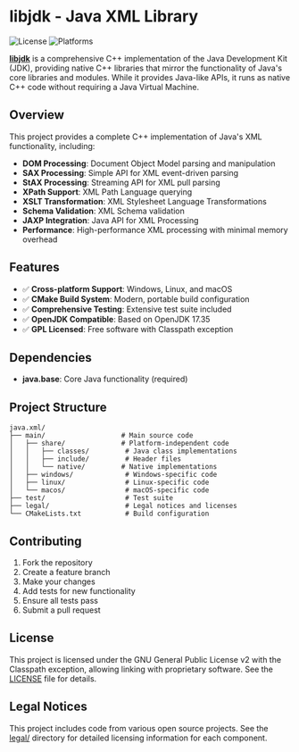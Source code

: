 # libjdk - Java XML Library

![License](https://img.shields.io/badge/license-GPL%20v2%20with%20Classpath%20Exception-green.svg)
![Platforms](https://img.shields.io/badge/platforms-Windows%20|%20Linux%20|%20macOS-lightgrey.svg)

[**libjdk**](https://github.com/libjdk/libjdk) is a comprehensive C++ implementation of the Java Development Kit (JDK), providing native C++ libraries that mirror the functionality of Java's core libraries and modules. While it provides Java-like APIs, it runs as native C++ code without requiring a Java Virtual Machine.

## Overview

This project provides a complete C++ implementation of Java's XML functionality, including:

- **DOM Processing**: Document Object Model parsing and manipulation
- **SAX Processing**: Simple API for XML event-driven parsing
- **StAX Processing**: Streaming API for XML pull parsing
- **XPath Support**: XML Path Language querying
- **XSLT Transformation**: XML Stylesheet Language Transformations
- **Schema Validation**: XML Schema validation
- **JAXP Integration**: Java API for XML Processing
- **Performance**: High-performance XML processing with minimal memory overhead

## Features

- ✅ **Cross-platform Support**: Windows, Linux, and macOS
- ✅ **CMake Build System**: Modern, portable build configuration
- ✅ **Comprehensive Testing**: Extensive test suite included
- ✅ **OpenJDK Compatible**: Based on OpenJDK 17.35
- ✅ **GPL Licensed**: Free software with Classpath exception

## Dependencies

- **java.base**: Core Java functionality (required)

## Project Structure

```
java.xml/
├── main/                   # Main source code
│   ├── share/              # Platform-independent code
│   │   ├── classes/         # Java class implementations
│   │   ├── include/         # Header files
│   │   └── native/         # Native implementations
│   ├── windows/             # Windows-specific code
│   ├── linux/               # Linux-specific code
│   └── macos/               # macOS-specific code
├── test/                    # Test suite
├── legal/                   # Legal notices and licenses
└── CMakeLists.txt           # Build configuration
```

## Contributing

1. Fork the repository
2. Create a feature branch
3. Make your changes
4. Add tests for new functionality
5. Ensure all tests pass
6. Submit a pull request

## License

This project is licensed under the GNU General Public License v2 with the Classpath exception, allowing linking with proprietary software. See the [LICENSE](LICENSE) file for details.

## Legal Notices

This project includes code from various open source projects. See the [legal/](legal/) directory for detailed licensing information for each component.